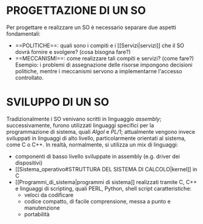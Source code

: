 # PROGETTAZIONE DI UN SO
Per progettare e realizzare un SO è necessario separare due aspetti fondamentali:
- ==POLITICHE==: quali sono i compiti e i [[Servizi|servizi]] che il SO dovrà fornire e svolgere? (cosa bisogna fare?)
- ==MECCANISMI==: come realizzare tali compiti e servizi? (come fare?)
Esempio: i problemi di assegnazione delle risorse impongono decisioni politiche, mentre i meccanismi servono a implementarne l'accesso controllato.

# SVILUPPO DI UN SO
Tradizionalmente i SO venivano scritti in linguaggio _assembly_; successivamente, furono utilizzati linguaggi specifici per la programmazione di sistema, quali _Algol_ e _PL/1_; attualmente vengono invece sviluppati in linguaggi di alto livello, particolarmente orientati al sistema, come C o C++.
In realtà, normalmente, si utilizza un mix di linguaggi:
- componenti di basso livello sviluppate in assembly (e.g. driver dei dispositivi)
- [[Sistema_operativo#STRUTTURA DEL SISTEMA DI CALCOLO|kernel]] in C
- [[Programmi_di_sistema|programmi di sistema]] realizzati tramite C, C++ e linguaggi di scripting, quali PERL, Python, shell script
	caratteristiche:
	- veloci da codificare
	- codice compatto, di facile comprensione, messa a punto e manutenzione
	- portabilità